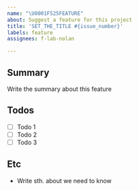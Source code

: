 ```yaml
---
name: "\U0001F525FEATURE"
about: Suggest a feature for this project
title: 'SET_THE_TITLE #{issue_number}'
labels: feature
assignees: f-lab-nolan

---
```


## Summary

Write the summary about this feature

## Todos

- [ ] Todo 1
- [ ] Todo 2
- [ ] Todo 3

## Etc

- Write sth. about we need to know
